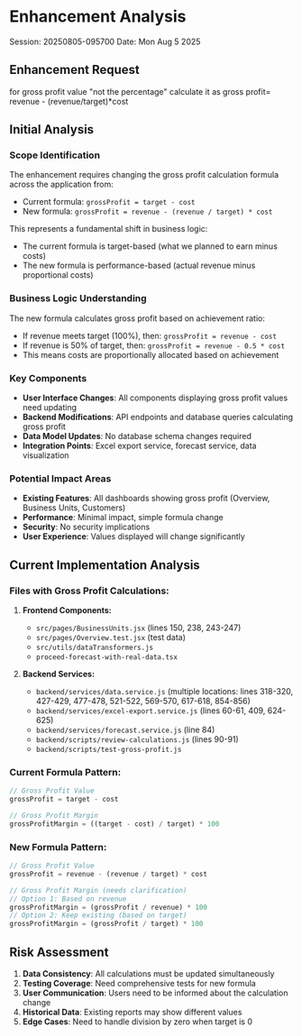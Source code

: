 # Enhancement Analysis
Session: 20250805-095700
Date: Mon Aug 5 2025

## Enhancement Request
for gross profit value "not the percentage" calculate it as gross profit= revenue - (revenue/target)*cost

## Initial Analysis
### Scope Identification
The enhancement requires changing the gross profit calculation formula across the application from:
- Current formula: `grossProfit = target - cost`
- New formula: `grossProfit = revenue - (revenue / target) * cost`

This represents a fundamental shift in business logic:
- The current formula is target-based (what we planned to earn minus costs)
- The new formula is performance-based (actual revenue minus proportional costs)

### Business Logic Understanding
The new formula calculates gross profit based on achievement ratio:
- If revenue meets target (100%), then: `grossProfit = revenue - cost`
- If revenue is 50% of target, then: `grossProfit = revenue - 0.5 * cost`
- This means costs are proportionally allocated based on achievement

### Key Components
- **User Interface Changes**: All components displaying gross profit values need updating
- **Backend Modifications**: API endpoints and database queries calculating gross profit
- **Data Model Updates**: No database schema changes required
- **Integration Points**: Excel export service, forecast service, data visualization

### Potential Impact Areas
- **Existing Features**: All dashboards showing gross profit (Overview, Business Units, Customers)
- **Performance**: Minimal impact, simple formula change
- **Security**: No security implications
- **User Experience**: Values displayed will change significantly

## Current Implementation Analysis

### Files with Gross Profit Calculations:
1. **Frontend Components:**
   - `src/pages/BusinessUnits.jsx` (lines 150, 238, 243-247)
   - `src/pages/Overview.test.jsx` (test data)
   - `src/utils/dataTransformers.js`
   - `proceed-forecast-with-real-data.tsx`

2. **Backend Services:**
   - `backend/services/data.service.js` (multiple locations: lines 318-320, 427-429, 477-478, 521-522, 569-570, 617-618, 854-856)
   - `backend/services/excel-export.service.js` (lines 60-61, 409, 624-625)
   - `backend/services/forecast.service.js` (line 84)
   - `backend/scripts/review-calculations.js` (lines 90-91)
   - `backend/scripts/test-gross-profit.js`

### Current Formula Pattern:
```javascript
// Gross Profit Value
grossProfit = target - cost

// Gross Profit Margin  
grossProfitMargin = ((target - cost) / target) * 100
```

### New Formula Pattern:
```javascript
// Gross Profit Value
grossProfit = revenue - (revenue / target) * cost

// Gross Profit Margin (needs clarification)
// Option 1: Based on revenue
grossProfitMargin = (grossProfit / revenue) * 100
// Option 2: Keep existing (based on target)
grossProfitMargin = (grossProfit / target) * 100
```

## Risk Assessment
1. **Data Consistency**: All calculations must be updated simultaneously
2. **Testing Coverage**: Need comprehensive tests for new formula
3. **User Communication**: Users need to be informed about the calculation change
4. **Historical Data**: Existing reports may show different values
5. **Edge Cases**: Need to handle division by zero when target is 0